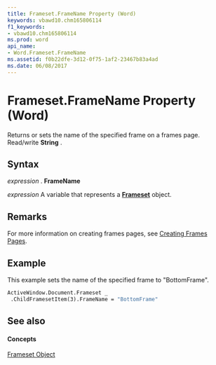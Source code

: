 ```yaml
---
title: Frameset.FrameName Property (Word)
keywords: vbawd10.chm165806114
f1_keywords:
- vbawd10.chm165806114
ms.prod: word
api_name:
- Word.Frameset.FrameName
ms.assetid: f0b22dfe-3d12-0f75-1af2-23467b83a4ad
ms.date: 06/08/2017
---
```



# Frameset.FrameName Property (Word)

Returns or sets the name of the specified frame on a frames page. Read/write **String** .


## Syntax

 _expression_ . **FrameName**

 _expression_ A variable that represents a **[Frameset](frameset-object-word.md)** object.


## Remarks

For more information on creating frames pages, see [Creating Frames Pages](http://msdn.microsoft.com/library/0245564e-b2df-83cd-1e32-e63079970dc1%28Office.15%29.aspx).


## Example

This example sets the name of the specified frame to "BottomFrame".


```vb
ActiveWindow.Document.Frameset _ 
 .ChildFramesetItem(3).FrameName = "BottomFrame"
```


## See also


#### Concepts


[Frameset Object](frameset-object-word.md)

